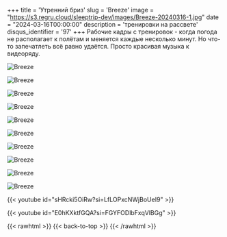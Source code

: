 +++
title = 'Утренний бриз'
slug = 'Breeze'
image = "https://s3.regru.cloud/sleeptrip-dev/images/Breeze-20240316-1.jpg"
date = "2024-03-16T00:00:00"
description = 'тренировки на рассвете'
disqus_identifier = '97'
+++
Рабочие кадры с тренировок - когда погода не располагает к полётам и меняется каждые несколько минут. Но что-то запечатлеть всё равно удаётся. Просто красивая музыка к видеоряду.

![Breeze](https://s3.regru.cloud/sleeptrip-dev/images/Breeze-20240316-2.jpg)

![Breeze](https://s3.regru.cloud/sleeptrip-dev/images/Breeze-20240316-3.jpg)

![Breeze](https://s3.regru.cloud/sleeptrip-dev/images/Breeze-20240316-4.jpg)

![Breeze](https://s3.regru.cloud/sleeptrip-dev/images/Breeze-20240316-5.jpg)

![Breeze](https://s3.regru.cloud/sleeptrip-dev/images/Breeze-20240316-6.jpg)

![Breeze](https://s3.regru.cloud/sleeptrip-dev/images/Breeze-20240316-7.jpg)

![Breeze](https://s3.regru.cloud/sleeptrip-dev/images/Breeze-20240316-8.jpg)

![Breeze](https://s3.regru.cloud/sleeptrip-dev/images/Breeze-20240316-9.jpg)

![Breeze](https://s3.regru.cloud/sleeptrip-dev/images/Breeze-20240316-10.jpg)

![Breeze](https://s3.regru.cloud/sleeptrip-dev/images/Breeze-20240316-11.jpg)

{{< youtube id="sHRcki5OiRw?si=LfLOPxcNWjBoUeI9" >}}

{{< youtube id="E0hKXktfGQA?si=FGYFODlbFxqVlBGg" >}}

{{< rawhtml >}}
{{< back-to-top >}}
{{< /rawhtml >}}
